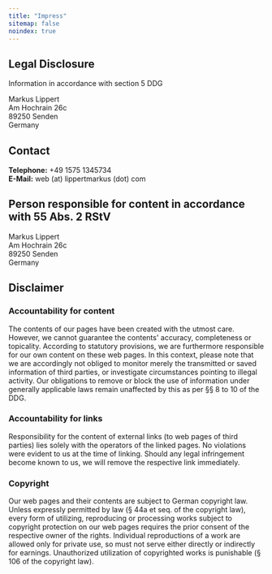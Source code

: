 ```yaml
---
title: "Impress"
sitemap: false
noindex: true
---
```


## Legal Disclosure

Information in accordance with section 5 DDG

Markus Lippert  
Am Hochrain 26c  
89250 Senden  
Germany

## Contact

**Telephone:** +49 1575 1345734  
**E-Mail:** web (at) lippertmarkus (dot) com

## Person responsible for content in accordance with 55 Abs. 2 RStV

Markus Lippert  
Am Hochrain 26c  
89250 Senden  
Germany

## Disclaimer

### Accountability for content

The contents of our pages have been created with the utmost care. However, we cannot guarantee the contents' accuracy, completeness or topicality. According to statutory provisions, we are furthermore responsible for our own content on these web pages. In this context, please note that we are accordingly not obliged to monitor merely the transmitted or saved information of third parties, or investigate circumstances pointing to illegal activity. Our obligations to remove or block the use of information under generally applicable laws remain unaffected by this as per §§ 8 to 10 of the DDG.

### Accountability for links

Responsibility for the content of external links (to web pages of third parties) lies solely with the operators of the linked pages. No violations were evident to us at the time of linking. Should any legal infringement become known to us, we will remove the respective link immediately.

### Copyright

Our web pages and their contents are subject to German copyright law. Unless expressly permitted by law (§ 44a et seq. of the copyright law), every form of utilizing, reproducing or processing works subject to copyright protection on our web pages requires the prior consent of the respective owner of the rights. Individual reproductions of a work are allowed only for private use, so must not serve either directly or indirectly for earnings. Unauthorized utilization of copyrighted works is punishable (§ 106 of the copyright law).
